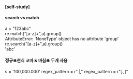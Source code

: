 #### [self-study]

#### search vs match 
a = "123abc" <br>
re.match("[a-z]+",a).group() <br>
AttributeError: 'NoneType' object has no attribute 'group'<br>
re.search("[a-z]+",a).group()<br>
'abc' <br>

#### 정규표현식 코마 & 마침표 두개 사용
s = '100,000.000'
regex_pattern = r"\.|,"	
regex_pattern = r"[.,]" 
